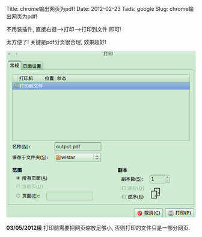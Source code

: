 Title: chrome输出网页为pdf!
Date: 2012-02-23
Tads: google
Slug: chrome输出网页为pdf!

不用装插件, 直接右键-->打印-->打印到文件 即可!

太方便了! 关键是pdf分页很合理, 效果超好!

![](../images/./chrome%E8%BE%93%E5%87%BA%E7%BD%91%E9%A1%B5%E4%B8%BApdf!/pasted_image.png)

**03/05/2012续**
打印前需要把网页缩放足够小, 否则打印的文件只是一部分网页.



